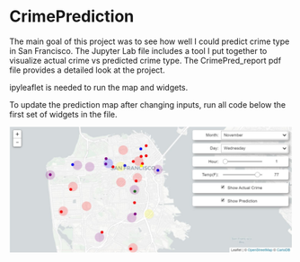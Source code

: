 # CrimePrediction

The main goal of this project was to see how well I could predict crime type in San Francisco.
The Jupyter Lab file includes a tool I put together to visualize actual crime vs predicted crime type.
The CrimePred_report pdf file provides a detailed look at the project.

ipyleaflet is needed to run the map and widgets.

To update the prediction map after changing inputs, run all code below the first set of widgets in the file.

![Crime Prediction Tool](predict.JPG)